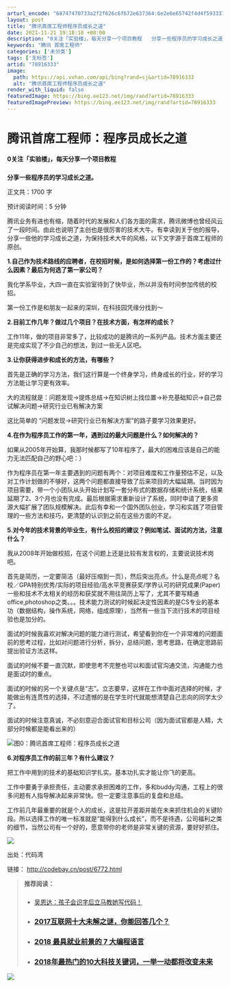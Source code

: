 ```yaml
---
arturl_encode: "68747470733a2f2f626c6f672e637364:6e2e6e65742f4d4f593337525157314a61724e333342675a6b:2f61727469636c652f64657461696c732f3738393136333333"
layout: post
title: "腾讯首席工程师程序员成长之道"
date: 2021-11-21 19:18:18 +08:00
description: "0关注「实验楼」，每天分享一个项目教程   分享一些程序员的学习成长之道。正文共：1700 字 预计"
keywords: "腾讯 首席工程师"
categories: ['未分类']
tags: ['无标签']
artid: "78916333"
image:
  path: https://api.vvhan.com/api/bing?rand=sj&artid=78916333
  alt: "腾讯首席工程师程序员成长之道"
render_with_liquid: false
featuredImage: https://bing.ee123.net/img/rand?artid=78916333
featuredImagePreview: https://bing.ee123.net/img/rand?artid=78916333
---
```


# 腾讯首席工程师：程序员成长之道

**0关注「实验楼」，每天分享一个项目教程**

##### 

**分享一些程序员的学习成长之道。**

正文共：1700 字

预计阅读时间：5 分钟

腾讯业务有进也有缩，随着时代的发展和人们各方面的需求，腾讯微博也曾经风云了一段时间。由此也说明了主创也是很厉害的技术大牛。有幸读到关于他的报导，分享一些他的学习成长之道，为保持技术大牛的风格，以下文字源于首席工程师的原创。

**1.自己作为技术路线的应聘者，在校招时候，是如何选择第一份工作的？考虑过什么因素？最后为何选了第一家公司？**

我化学系毕业，大四一直在实验室待到了快毕业，所以并没有时间参加传统的校招。

第一份工作是和朋友一起来的深圳，在科技园凭缘分找到～

**2.目前工作几年？做过几个项目？在技术方面，有怎样的成长？**

工作11年，做的项目非常多了，比较成功的是腾讯的一系列产品。技术方面主要还是完成实现了不少自己的想法，到过一些无人区吧。

**3.让你获得进步和成长的方法，有哪些？**

首先是正确的学习方法，我们这行算是一个终身学习，终身成长的行业，好的学习方法能让学习更有效率。

大的流程就是：问题发现->提炼总结->在知识树上找位置->补充基础知识->自己尝试解决问题->研究行业已有解决方案

这比简单的 “问题发现->研究行业已有解决方案”的路子要学习效果更好。

**4.在作为程序员工作的第一年，遇到过的最大问题是什么？如何解决的？**

如果从2005年开始算，我那时候都写了10年程序了，最大的困难应该是自己的能力无法匹配自己的野心吧：）

作为程序员在第一年主要遇到的问题有两个：对项目难度和工作量预估不足，以及对工作计划做的不够好，这两个问题都直接导致了后来项目的大幅延期。当时因为项目需要，带一个小团队从头开始计划写一套分布式的数据存储和统计系统，结果延期了2、3个月也没有完成。最后根据需求重新设计了系统，同时申请了更多资源大幅扩展了团队规模解决。此后有幸和一个国外团队创业，学习和实践了项目管理的一些方法和技巧，更清楚的认识到之前在这些方面的不足。

**5.对今年的技术背景的毕业生，有什么校招的建议？例如笔试、面试的方法，注意什么？**

我从2008年开始做校招，在这个问题上还是比较有发言权的，主要说说技术岗吧。

首先是简历，一定要简洁（最好压缩到一页），然后突出亮点。什么是亮点呢？名校／GPA特别优秀/实际的项目经验/高水平竞赛获奖/学界认可的研究成果(Paper)一些和技术不太相关的经历和获奖就不用往简历上写了，尤其不要写精通office,photoshop之类。。。技术能力测试的时候起决定性因素的是CS专业的基本功（数据结构，操作系统，网络，组成原理），当然有一些当下流行技术的项目经验也是加分的。

面试的时候我喜欢对解决问题的能力进行测试，希望看到你在一个非常难的问题面前的思考过程，比如对问题进行分析，拆分，总结问题，思考思路，在确定思路前提出验证方法这样。

面试的时候不要一直沉默，即使思考不完整也可以和面试官沟通交流，沟通能力也是面试时的重点。

面试的时候的另一个关键点是“志”。立志要早，这样在工作中面对选择的时候，才能做出有连贯性的选择，不过遗憾的是在学生时代就能想清楚自己志向的同学太少了。

面试的时候注意真诚，不必刻意迎合面试官和目标公司（因为面试官都是人精，大部分时候都是能看出来的）

![](https://i-blog.csdnimg.cn/blog_migrate/fb5127e2375641a5a3963033277751b9.jpeg "图0：腾讯首席工程师：程序员成长之道")

**6.对程序员工作的前三年？有什么建议？**

把工作中用到的技术的基础知识学扎实。基本功扎实才能让你飞的更高。

工作中要勇于承担责任，主动要求承担困难的工作，多和buddy沟通，工程上的很多问题有人指导解决起来非常快。但一定要注意事后的复盘和总结。

工作前几年最重要的就是个人的成长，这是拉开差距并能在未来抓住机会的关键阶段。所以选择工作的唯一标准就是“能得到什么成长”，而不是待遇，公司福利之类的细节，当然公司有一个好的，愿意带你的老师是非常关键的资源，要好好抓住。

![](https://i-blog.csdnimg.cn/blog_migrate/8b64297717188cf99547c9b1e4134c57.png)

出处：代码湾

链接：
http://codebay.cn/post/6772.html

> **推荐阅读：**
>
> ### 
>
> * [吴恩达：孩子会识字后立马教她写代码！](http://mp.weixin.qq.com/s?__biz=MjM5OTMxMzA4NQ==&mid=2655935118&idx=1&sn=d6b8da99b470f13d6d63cf2f208778dd&chksm=bc87915c8bf0184a27420345395cc866d03880c9958ec10be8cd6cb8e1de31cf306154432040&scene=21#wechat_redirect)
>
>   ###
> * ### [2017互联网十大未解之谜，你能回答几个？](http://mp.weixin.qq.com/s?__biz=MjM5OTMxMzA4NQ==&mid=2655935148&idx=1&sn=0cc5cf26f769fbd3ec77538a86b22175&chksm=bc87917e8bf018689776f9caa04016259652682c070d9a54765d461c19a293d31822ed87541c&scene=21#wechat_redirect)
> * ### [2018 最具就业前景的 7 大编程语言](http://mp.weixin.qq.com/s?__biz=MjM5OTMxMzA4NQ==&mid=2655935125&idx=1&sn=8a49cbb9d84ae1992c6cee053ca2c484&chksm=bc8791478bf018516020245f68a5a4e04fe23e393029e7da3e0a223177b79cab1fecce96eef8&scene=21#wechat_redirect)
> * ### [2018年最热门的10大科技关键词，一举一动都将改变未来](http://mp.weixin.qq.com/s?__biz=MjM5OTMxMzA4NQ==&mid=2655935111&idx=1&sn=2db3b8acd51c5d3de6267396ab15c108&chksm=bc8791558bf01843478105addcd6831da1dd241fbdd53503f75f5f96599d28a783fa6b494119&scene=21#wechat_redirect)

![](https://i-blog.csdnimg.cn/blog_migrate/0e57c3e3ab16e5e1689ea342c718facb.jpeg)